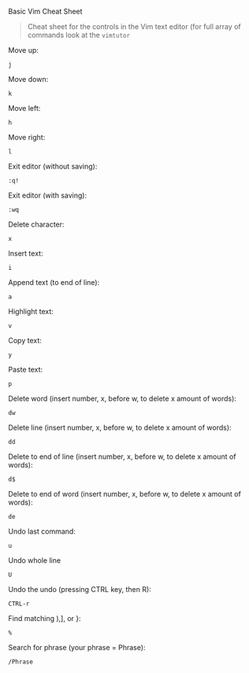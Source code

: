 Basic Vim Cheat Sheet
> Cheat sheet for the controls in the Vim text editor (for full array of commands look at the `vimtutor`

Move up:

`j`

Move down:

`k`

Move left:

`h`

Move right:

`l`

Exit editor (without saving):

`:q!`

Exit editor (with saving):

`:wq`

Delete character:

`x`

Insert text:

`i`

Append text (to end of line):

`a`

Highlight text:

`v`

Copy text:

`y`

Paste text:

`p`

Delete word (insert number, x, before w, to delete x amount of words):

`dw`

Delete line (insert number, x, before w, to delete x amount of words):

`dd`

Delete to end of line (insert number, x, before w, to delete x amount of words):

`d$`

Delete to end of word (insert number, x, before w, to delete x amount of words):

`de`

Undo last command:

`u`

Undo whole line

`U`

Undo the undo (pressing CTRL key, then R):

`CTRL-r`

Find matching  ),], or }:

`%`

Search for phrase (your phrase = Phrase):

`/Phrase`
